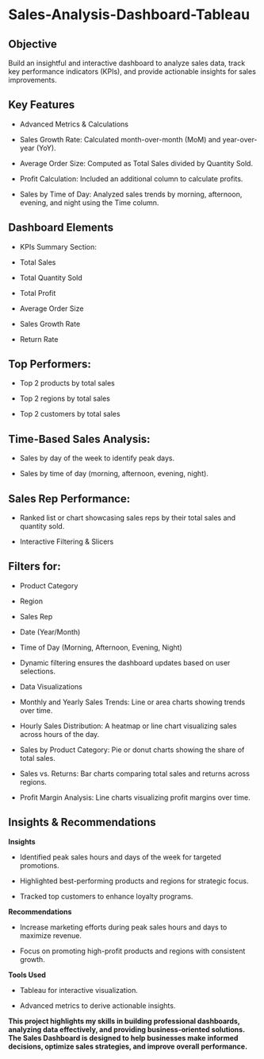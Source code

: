 # Sales-Analysis-Dashboard-Tableau 
## Objective

Build an insightful and interactive dashboard to analyze sales data, track key performance indicators (KPIs), and provide actionable insights for sales improvements.

## Key Features

* Advanced Metrics & Calculations

* Sales Growth Rate: Calculated month-over-month (MoM) and year-over-year (YoY).

* Average Order Size: Computed as Total Sales divided by Quantity Sold.

* Profit Calculation: Included an additional column to calculate profits.

* Sales by Time of Day: Analyzed sales trends by morning, afternoon, evening, and night using the Time column.

## Dashboard Elements

* KPIs Summary Section:

* Total Sales

* Total Quantity Sold

* Total Profit

* Average Order Size

* Sales Growth Rate

* Return Rate

## Top Performers:

* Top 2 products by total sales

* Top 2 regions by total sales

* Top 2 customers by total sales

## Time-Based Sales Analysis:

* Sales by day of the week to identify peak days.

* Sales by time of day (morning, afternoon, evening, night).

 ## Sales Rep Performance:

* Ranked list or chart showcasing sales reps by their total sales and quantity sold.

* Interactive Filtering & Slicers

## Filters for:

* Product Category

* Region

* Sales Rep

* Date (Year/Month)

* Time of Day (Morning, Afternoon, Evening, Night)

* Dynamic filtering ensures the dashboard updates based on user selections.

* Data Visualizations

* Monthly and Yearly Sales Trends: Line or area charts showing trends over time.

* Hourly Sales Distribution: A heatmap or line chart visualizing sales across hours of the day.

* Sales by Product Category: Pie or donut charts showing the share of total sales.

* Sales vs. Returns: Bar charts comparing total sales and returns across regions.

* Profit Margin Analysis: Line charts visualizing profit margins over time.

## Insights & Recommendations

**Insights**

* Identified peak sales hours and days of the week for targeted promotions.

* Highlighted best-performing products and regions for strategic focus.

* Tracked top customers to enhance loyalty programs.

**Recommendations**

- Increase marketing efforts during peak sales hours and days to maximize revenue.

* Focus on promoting high-profit products and regions with consistent growth.

**Tools Used**

* Tableau for interactive visualization.

* Advanced metrics to derive actionable insights.

**This project highlights my skills in building professional dashboards, analyzing data effectively, and providing business-oriented solutions. The Sales Dashboard is designed to help businesses make informed decisions, optimize sales strategies, and improve overall performance.** 

